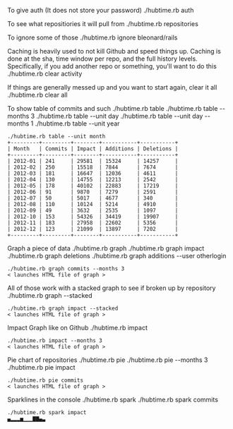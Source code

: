 To give auth (It does not store your password)
    ./hubtime.rb auth

To see what repositiories it will pull from
    ./hubtime.rb repositories
    
To ignore some of those
    ./hubtime.rb ignore bleonard/rails
    
Caching is heavily used to not kill Github and speed things up. Caching is done at the sha, time window per repo, and the full history levels.
Specifically, if you add another repo or something, you'll want to do this
    ./hubtime.rb clear activity

If things are generally messed up and you want to start again, clear it all
    ./hubtime.rb clear all
    
To show table of commits and such
    ./hubtime.rb table
    ./hubtime.rb table --months 3
    ./hubtime.rb table --unit day
    ./hubtime.rb table --unit day --months 1
    ./hubtime.rb table --unit year
    
    ./hubtime.rb table --unit month
    +---------+---------+--------+-----------+-----------+
    | Month   | Commits | Impact | Additions | Deletions |
    +---------+---------+--------+-----------+-----------+
    | 2012-01 | 241     | 29581  | 15324     | 14257     |
    | 2012-02 | 250     | 15518  | 7844      | 7674      |
    | 2012-03 | 181     | 16647  | 12036     | 4611      |
    | 2012-04 | 130     | 14755  | 12213     | 2542      |
    | 2012-05 | 178     | 40102  | 22883     | 17219     |
    | 2012-06 | 91      | 9870   | 7279      | 2591      |
    | 2012-07 | 50      | 5017   | 4677      | 340       |
    | 2012-08 | 110     | 10124  | 5214      | 4910      |
    | 2012-09 | 49      | 3632   | 2535      | 1097      |
    | 2012-10 | 153     | 54326  | 34419     | 19907     |
    | 2012-11 | 183     | 27958  | 22602     | 5356      |
    | 2012-12 | 123     | 21099  | 13897     | 7202      |
    +---------+---------+--------+-----------+-----------+

Graph a piece of data
    ./hubtime.rb graph
    ./hubtime.rb graph impact
    ./hubtime.rb graph deletions
    ./hubtime.rb graph additions --user otherlogin
    
    ./hubtime.rb graph commits --months 3
    < launches HTML file of graph >
    
All of those work with a stacked graph to see if broken up by repository
    ./hubtime.rb graph --stacked
    
    ./hubtime.rb graph impact --stacked
    < launches HTML file of graph >
    
Impact Graph like on Github
    ./hubtime.rb impact
    
    ./hubtime.rb impact --months 3
    < launches HTML file of graph >
    
Pie chart of repositories
    ./hubtime.rb pie
    ./hubtime.rb pie --months 3
    ./hubtime.rb pie impact
    
    ./hubtime.rb pie commits
    < launches HTML file of graph >
    
Sparklines in the console
    ./hubtime.rb spark
    ./hubtime.rb spark commits
    
    ./hubtime.rb spark impact
    ▄▂▂▂▅▁▁▁▇▇▄▃
    
